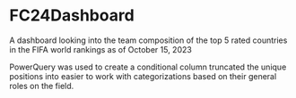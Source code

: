 # FC24Dashboard
A dashboard looking into the team composition of the top 5 rated countries in the FIFA world rankings as of October 15, 2023

PowerQuery was used to create a conditional column truncated the unique positions into easier to work with categorizations based on their general roles on the field. 
